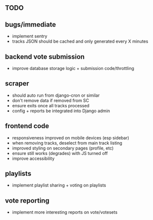 ## TODO

## bugs/immediate

  * implement sentry
  * tracks JSON should be cached and only generated every X minutes

## backend vote submission

  * improve database storage logic + submission code/throttling
    
## scraper

  * should auto run from django-cron or similar
  * don't remove data if removed from SC
  * ensure exits once all tracks processed
  * config + reports be integrated into Django admin 
   
## frontend code
   
  * responsiveness improved on mobile devices (esp sidebar)
  * when removing tracks, deselect from main track listing
  * improved styling on secondary pages (profile, etc)
  * ensure still works (degrades) with JS turned off
  * improve accessibility

## playlists

  * implement playlist sharing + voting on playlists
  
## vote reporting
  
  * implement more interesting reports on vote/votesets
  

  
  
